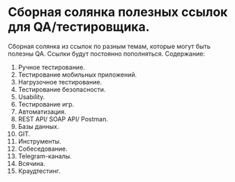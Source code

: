 # Сборная солянка полезных ссылок для QA/тестировщика.
Сборная солянка из ссылок по разным темам, которые могут быть полезны QA. Ссылки будут постоянно пополняться.
Содержание:
1. Ручное тестирование.
2. Тестирование мобильных приложений.
3. Нагрузочное тестирование.
4. Тестирование безопасности.
5. Usability.
6. Тестирование игр.
7. Автоматизация.
8. REST API/ SOAP API/ Postman.
9. Базы данных.
10. GIT.
11. Инструменты.
12. Собеседование.
13. Telegram-каналы.
14. Всячина.
15. Краудтестинг.
